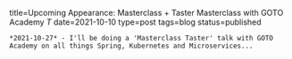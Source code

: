 
title=Upcoming Appearance: Masterclass + Taster Masterclass with GOTO Academy *T*
date=2021-10-10
type=post
tags=blog
status=published
~~~~~~
*2021-10-27* - I'll be doing a 'Masterclass Taster' talk with GOTO Academy on all things Spring, Kubernetes and Microservices...
            